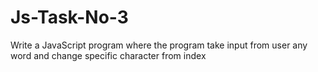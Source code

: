 # Js-Task-No-3
Write a JavaScript program where the program take input from user any word and change specific character from index
